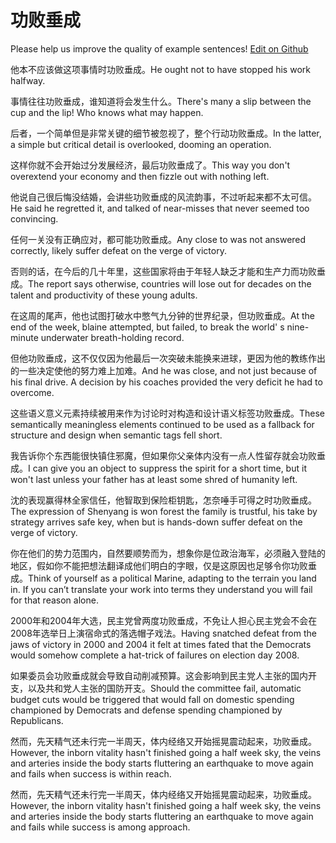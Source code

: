 # 功败垂成

Please help us improve the quality of example sentences! [Edit on Github](https://github.com/jiyushe/jiyu-example-sentence-source/blob/main/chinese/gongbaichuicheng.md)

<p><span class="chinese">他本不应该做这项事情时功败垂成。</span><span class="english">He ought not to have stopped his work halfway.</span></p>

<p><span class="chinese">事情往往功败垂成，谁知道将会发生什么。</span><span class="english">There's many a slip between the cup and the lip! Who knows what may happen.</span></p>

<p><span class="chinese">后者，一个简单但是非常关键的细节被忽视了，整个行动功败垂成。</span><span class="english">In the latter, a simple but critical detail is overlooked, dooming an operation.</span></p>

<p><span class="chinese">这样你就不会开始过分发展经济，最后功败垂成了。</span><span class="english">This way you don't overextend your economy and then fizzle out with nothing left.</span></p>

<p><span class="chinese">他说自己很后悔没结婚，会讲些功败垂成的风流韵事，不过听起来都不太可信。</span><span class="english">He said he regretted it, and talked of near-misses that never seemed too convincing.</span></p>

<p><span class="chinese">任何一关没有正确应对，都可能功败垂成。</span><span class="english">Any close to was not answered correctly, likely suffer defeat on the verge of victory.</span></p>

<p><span class="chinese">否则的话，在今后的几十年里，这些国家将由于年轻人缺乏才能和生产力而功败垂成。</span><span class="english">The report says otherwise, countries will lose out for decades on the talent and productivity of these young adults.</span></p>

<p><span class="chinese">在这周的尾声，他也试图打破水中憋气九分钟的世界纪录，但功败垂成。</span><span class="english">At the end of the week, blaine attempted, but failed, to break the world' s nine-minute underwater breath-holding record.</span></p>

<p><span class="chinese">但他功败垂成，这不仅仅因为他最后一次突破未能换来进球，更因为他的教练作出的一些决定使他的努力难上加难。</span><span class="english">And he was close, and not just because of his final drive. A decision by his coaches provided the very deficit he had to overcome.</span></p>

<p><span class="chinese">这些语义意义元素持续被用来作为讨论时对构造和设计语义标签功败垂成。</span><span class="english">These semantically meaningless elements continued to be used as a fallback for structure and design when semantic tags fell short.</span></p>

<p><span class="chinese">我告诉你个东西能很快镇住邪魔，但如果你父亲体内没有一点人性留存就会功败垂成。</span><span class="english">I can give you an object to suppress the spirit for a short time, but it won't last unless your father has at least some shred of humanity left.</span></p>

<p><span class="chinese">沈的表现赢得林全家信任，他智取到保险柜钥匙，怎奈唾手可得之时功败垂成。</span><span class="english">The expression of Shenyang is won forest the family is trustful, his take by strategy arrives safe key, when but is hands-down suffer defeat on the verge of victory.</span></p>

<p><span class="chinese">你在他们的势力范围内，自然要顺势而为，想象你是位政治海军，必须融入登陆的地区，假如你不能把想法翻译成他们明白的字眼，仅是这原因也足够令你功败垂成。</span><span class="english">Think of yourself as a political Marine, adapting to the terrain you land in. If you can’t translate your work into terms they understand you will fail for that reason alone.</span></p>

<p><span class="chinese">2000年和2004年大选，民主党曾两度功败垂成，不免让人担心民主党会不会在2008年选举日上演宿命式的落选帽子戏法。</span><span class="english">Having snatched defeat from the jaws of victory in 2000 and 2004 it felt at times fated that the Democrats would somehow complete a hat-trick of failures on election day 2008.</span></p>

<p><span class="chinese">如果委员会功败垂成就会导致自动削减预算。这会影响到民主党人主张的国内开支，以及共和党人主张的国防开支。</span><span class="english">Should the committee fail, automatic budget cuts would be triggered that would fall on domestic spending championed by Democrats and defense spending championed by Republicans.</span></p>

<p><span class="chinese">然而，先天精气还未行完一半周天，体内经络又开始摇晃震动起来，功败垂成。</span><span class="english">However, the inborn vitality hasn't finished going a half week sky, the veins and arteries inside the body starts fluttering an earthquake to move again and fails when success is within reach.</span></p>

<p><span class="chinese">然而，先天精气还未行完一半周天，体内经络又开始摇晃震动起来，功败垂成。</span><span class="english">However, the inborn vitality hasn't finished going a half week sky, the veins and arteries inside the body starts fluttering an earthquake to move again and fails while success is among approach.</span></p>

